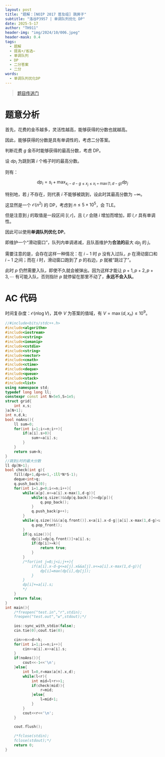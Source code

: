 ```yaml
---
layout: post
title: "题解：[NOIP 2017 普及组] 跳房子"
subtitle: "洛谷P3957 | 单调队列优化 DP"
date: 2025-5-17
author: "TH911"
header-img: "img/2024/10/006.jpeg"
header-mask: 0.4
tags:
  - 题解
  - 提高+/省选−
  - 单调队列
  - DP
  - 二分答案
  - 二分
words:
  - 单调队列优化DP
---
```


> [题目传送门](https://www.luogu.com.cn/problem/P3957)

# 题意分析

首先，花费的金币越多，灵活性越高，能够获得的分数也就越高。

因此，能够获得的分数是具有单调性的，考虑二分答案。

判断花费 $g$ 金币时能够获得的最高分数，考虑 DP。

设 $dp_i$ 为跳到第 $i$ 个格子时的最高分数。

则有：

$$
dp_i=s_i+\max_{x_i-d-g\leq x_j\leq x_i+\max(1,d-g)} dp_j
$$

特别地，若 $j$ 不存在，则代表 $i$ 不能够被跳到，设此时其最高分数为 $-\infty$。

这显然是一个 $\mathcal O\left(n^2\right)$ 的 DP，考虑到 $n\leq5\times10^5$，会 $\text{TLE}$。

但是注意到 $j$ 的取值是一段区间 $[l,r]$，且 $l,r$ 会随 $i$ 增加而增加，即 $l,r$ 具有单调性。

因此可以使用**单调队列优化 DP**。

即维护一个“滑动窗口”，队列内单调递减，且队首维护为**合法的**最大 $dp_j$ 的 $j$。

需要注意的是，会存在这样一种情况：在 $i-1$ 时 $p$ 没有入过队，$p$ 在滑动窗口和 $i-1$ 之间；而在 $i$ 时，滑动窗口跑到了 $p$ 的右边，$p$ 就被“跳过了”。

此时 $p$ 仍然需要入队，即使不久就会被弹出。因为这样才能让 $p+1,p+2,p+3,\cdots$ 有可能入队，否则指针 $p$ 就停留在那里不动了，**永远不会入队**。

# AC 代码

时间复杂度：$\mathcal O\left(n\log V\right)$，其中 $V$ 为答案的值域，有 $V=\max(d,x_n)\leq10^9$。

```cpp
//#include<bits/stdc++.h>
#include<algorithm>
#include<iostream>
#include<cstring>
#include<iomanip>
#include<cstdio>
#include<string>
#include<vector>
#include<cmath>
#include<ctime>
#include<deque>
#include<queue>
#include<stack>
#include<list>
using namespace std;
typedef long long ll;
constexpr const int N=5e5,S=1e5;
struct grid{
	int x,s;
}a[N+1];
int n,d,k;
bool noAns(){
	ll sum=0;
	for(int i=1;i<=n;i++){
		if(a[i].s>0){
			sum+=a[i].s;
		}
	}
	return sum<k;
}
//跳到i时的最大分数 
ll dp[N+1];
bool check(int g){
	fill(dp+1,dp+n+1,-1ll*N*S-1);
	deque<int>q;
	q.push_back(0);
	for(int i=1,p=0;i<=n;i++){
		while(a[p].x<=a[i].x-max(1,d-g)){
			while(q.size()&&dp[q.back()]<=dp[p]){
				q.pop_back();
			}
			q.push_back(p++);
		}
		while(q.size()&&(a[q.front()].x<a[i].x-d-g||a[i].x-max(1,d-g)<a[q.front()].x)){
			q.pop_front();
		}
		if(q.size()){
			dp[i]=dp[q.front()]+a[i].s;
			if(dp[i]>=k){
				return true;
			}
		}
		/*for(int j=0;j<i;j++){
			if(a[i].x-d-g<=a[j].x&&a[j].x<=a[i].x-max(1,d-g)){
				dp[i]=max(dp[i],dp[j]);
			}
		}
		dp[i]+=a[i].s;
		*/
	}
	return false;
}
int main(){
	/*freopen("test.in","r",stdin);
	freopen("test.out","w",stdout);*/
	
	ios::sync_with_stdio(false);
	cin.tie(0);cout.tie(0);
	
	cin>>n>>d>>k;
	for(int i=1;i<=n;i++){
		cin>>a[i].x>>a[i].s;
	}
	if(noAns()){
		cout<<-1<<'\n';
	}else{
		int l=0,r=max(a[n].x,d);
		while(l<r){
			int mid=l+r>>1;
			if(check(mid)){
				r=mid;
			}else{
				l=mid+1;
			}
		}
		cout<<r<<'\n';
	}
	
	cout.flush();
	 
	/*fclose(stdin);
	fclose(stdout);*/
	return 0;
}
```

